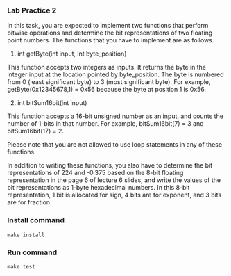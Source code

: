 ### Lab Practice 2
In this task, you are expected to implement two functions that perform bitwise operations and 
determine the bit representations of two floating point numbers. The functions that you have to 
implement are as follows.

1. int getByte(int input, int byte_position)

This function accepts two integers as inputs. It returns the byte in the integer input at the location pointed by byte_position. The byte is numbered from 0 (least significant byte) to 3 (most significant byte). For example, getByte(0x12345678,1) = 0x56 because the byte at position 1 is 0x56.

2. int bitSum16bit(int input)

This function accepts a 16-bit unsigned number as an input, and counts the number of 1-bits in 
that number. For example, bitSum16bit(7) = 3 and bitSum16bit(17) = 2.

Please note that you are not allowed to use loop statements in any of these functions. 

In addition to writing these functions, you also have to determine the bit representations of 
224 and -0.375 based on the 8-bit floating representation in the page 6 of lecture 6 slides, 
and write the values of the bit representations as 1-byte hexadecimal numbers. In this 8-bit 
representation, 1 bit is allocated for sign, 4 bits are for exponent, and 3 bits are for fraction.

### Install command
`make install`

### Run command
`make test`
